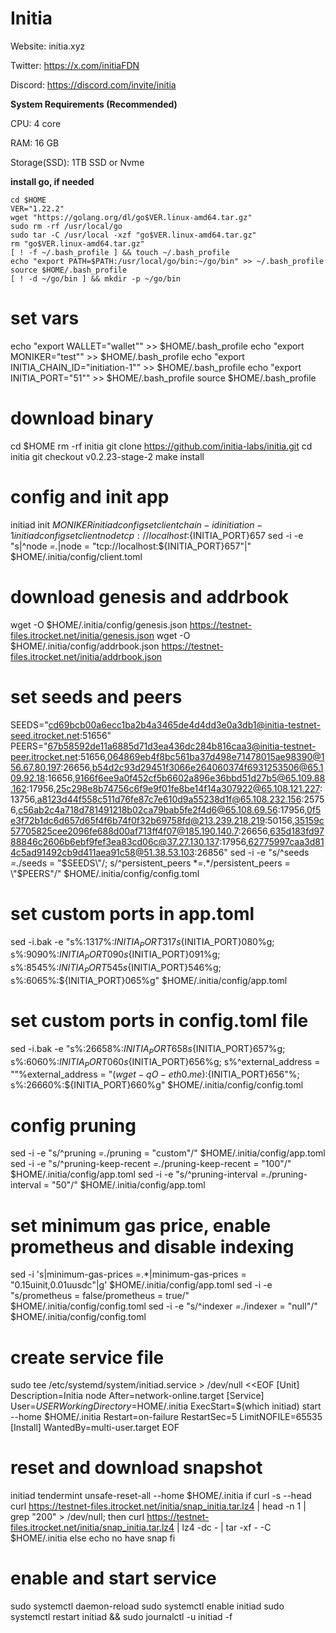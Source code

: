 # Initia

Website: initia.xyz

Twitter: https://x.com/initiaFDN

Discord: https://discord.com/invite/initia

**System Requirements (Recommended)**

CPU: 4 core

RAM: 16 GB

Storage(SSD): 1TB SSD or Nvme

**install go, if needed**
```
cd $HOME
VER="1.22.2"
wget "https://golang.org/dl/go$VER.linux-amd64.tar.gz"
sudo rm -rf /usr/local/go
sudo tar -C /usr/local -xzf "go$VER.linux-amd64.tar.gz"
rm "go$VER.linux-amd64.tar.gz"
[ ! -f ~/.bash_profile ] && touch ~/.bash_profile
echo "export PATH=$PATH:/usr/local/go/bin:~/go/bin" >> ~/.bash_profile
source $HOME/.bash_profile
[ ! -d ~/go/bin ] && mkdir -p ~/go/bin
```
# set vars
echo "export WALLET="wallet"" >> $HOME/.bash_profile
echo "export MONIKER="test"" >> $HOME/.bash_profile
echo "export INITIA_CHAIN_ID="initiation-1"" >> $HOME/.bash_profile
echo "export INITIA_PORT="51"" >> $HOME/.bash_profile
source $HOME/.bash_profile

# download binary
cd $HOME
rm -rf initia
git clone https://github.com/initia-labs/initia.git
cd initia
git checkout v0.2.23-stage-2
make install

# config and init app
initiad init $MONIKER
initiad config set client chain-id initiation-1
initiad config set client node tcp://localhost:${INITIA_PORT}657
sed -i -e "s|^node *=.*|node = \"tcp://localhost:${INITIA_PORT}657\"|" $HOME/.initia/config/client.toml

# download genesis and addrbook
wget -O $HOME/.initia/config/genesis.json https://testnet-files.itrocket.net/initia/genesis.json
wget -O $HOME/.initia/config/addrbook.json https://testnet-files.itrocket.net/initia/addrbook.json

# set seeds and peers
SEEDS="cd69bcb00a6ecc1ba2b4a3465de4d4dd3e0a3db1@initia-testnet-seed.itrocket.net:51656"
PEERS="67b58592de11a6885d71d3ea436dc284b816caa3@initia-testnet-peer.itrocket.net:51656,064869eb4f8bc561ba37d498e71478015ae98390@156.67.80.197:26656,b54d2c93d29451f3066e264060374f6931253506@65.109.92.18:16656,9166f6ee9a0f452cf5b6602a896e36bbd51d27b5@65.109.88.162:17956,25c298e8b74756c6f9e9f01fe8be14f14a307922@65.108.121.227:13756,a8123d44f558c511d76fe87c7e610d9a55238d1f@65.108.232.156:25756,c56ab2c4a718d781491218b02ca79bab5fe2f4d6@65.108.69.56:17956,0f5e3f72b1dc6d657d65f4f6b74f0f32b69758fd@213.239.218.219:50156,35159c57705825cee2096fe688d00af713ff4f07@185.190.140.7:26656,635d183fd9788846c2606b6ebf9fef3ea83cd06c@37.27.130.137:17956,62775997caa3d814c5ad91492cb9d411aea91c58@51.38.53.103:26856"
sed -i -e "s/^seeds *=.*/seeds = \"$SEEDS\"/; s/^persistent_peers *=.*/persistent_peers = \"$PEERS\"/" $HOME/.initia/config/config.toml

# set custom ports in app.toml
sed -i.bak -e "s%:1317%:${INITIA_PORT}317%g;
s%:8080%:${INITIA_PORT}080%g;
s%:9090%:${INITIA_PORT}090%g;
s%:9091%:${INITIA_PORT}091%g;
s%:8545%:${INITIA_PORT}545%g;
s%:8546%:${INITIA_PORT}546%g;
s%:6065%:${INITIA_PORT}065%g" $HOME/.initia/config/app.toml

# set custom ports in config.toml file
sed -i.bak -e "s%:26658%:${INITIA_PORT}658%g;
s%:26657%:${INITIA_PORT}657%g;
s%:6060%:${INITIA_PORT}060%g;
s%:26656%:${INITIA_PORT}656%g;
s%^external_address = \"\"%external_address = \"$(wget -qO- eth0.me):${INITIA_PORT}656\"%;
s%:26660%:${INITIA_PORT}660%g" $HOME/.initia/config/config.toml

# config pruning
sed -i -e "s/^pruning *=.*/pruning = \"custom\"/" $HOME/.initia/config/app.toml
sed -i -e "s/^pruning-keep-recent *=.*/pruning-keep-recent = \"100\"/" $HOME/.initia/config/app.toml
sed -i -e "s/^pruning-interval *=.*/pruning-interval = \"50\"/" $HOME/.initia/config/app.toml

# set minimum gas price, enable prometheus and disable indexing
sed -i 's|minimum-gas-prices =.*|minimum-gas-prices = "0.15uinit,0.01uusdc"|g' $HOME/.initia/config/app.toml
sed -i -e "s/prometheus = false/prometheus = true/" $HOME/.initia/config/config.toml
sed -i -e "s/^indexer *=.*/indexer = \"null\"/" $HOME/.initia/config/config.toml

# create service file
sudo tee /etc/systemd/system/initiad.service > /dev/null <<EOF
[Unit]
Description=Initia node
After=network-online.target
[Service]
User=$USER
WorkingDirectory=$HOME/.initia
ExecStart=$(which initiad) start --home $HOME/.initia
Restart=on-failure
RestartSec=5
LimitNOFILE=65535
[Install]
WantedBy=multi-user.target
EOF

# reset and download snapshot
initiad tendermint unsafe-reset-all --home $HOME/.initia
if curl -s --head curl https://testnet-files.itrocket.net/initia/snap_initia.tar.lz4 | head -n 1 | grep "200" > /dev/null; then
  curl https://testnet-files.itrocket.net/initia/snap_initia.tar.lz4 | lz4 -dc - | tar -xf - -C $HOME/.initia
    else
  echo no have snap
fi

# enable and start service
sudo systemctl daemon-reload
sudo systemctl enable initiad
sudo systemctl restart initiad && sudo journalctl -u initiad -f
